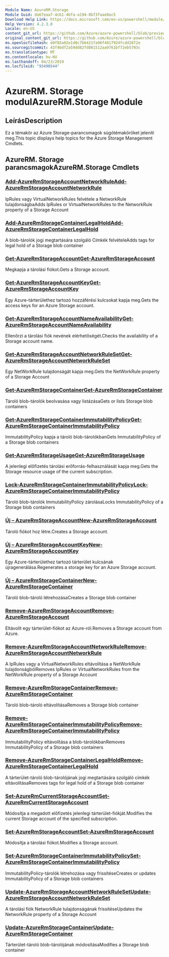 ```yaml
---
Module Name: AzureRM.Storage
Module Guid: da67eaa7-4cb1-4bfa-a194-8bf3faae8ac5
Download Help Link: https://docs.microsoft.com/en-us/powershell/module/azurerm.storage
Help Version: 4.2.3.0
Locale: en-US
content_git_url: https://github.com/Azure/azure-powershell/blob/preview/src/ResourceManager/Storage/Commands.Management.Storage/help/AzureRM.Storage.md
original_content_git_url: https://github.com/Azure/azure-powershell/blob/preview/src/ResourceManager/Storage/Commands.Management.Storage/help/AzureRM.Storage.md
ms.openlocfilehash: e0f85a02e1d0c7b6421fa96f4817924fcdd2672e
ms.sourcegitcommit: 43f4bdf2a59dd82fd881512aa9761bf72eb5703c
ms.translationtype: MT
ms.contentlocale: hu-HU
ms.lasthandoff: 04/23/2019
ms.locfileid: "93490544"
---
```

# <span data-ttu-id="c85a0-101">AzureRM. Storage modul</span><span class="sxs-lookup"><span data-stu-id="c85a0-101">AzureRM.Storage Module</span></span>
## <span data-ttu-id="c85a0-102">Leírás</span><span class="sxs-lookup"><span data-stu-id="c85a0-102">Description</span></span>
<span data-ttu-id="c85a0-103">Ez a témakör az Azure Storage-parancsmagok súgótémaköröket jeleníti meg.</span><span class="sxs-lookup"><span data-stu-id="c85a0-103">This topic displays help topics for the Azure Storage Management Cmdlets.</span></span>

## <span data-ttu-id="c85a0-104">AzureRM. Storage parancsmagok</span><span class="sxs-lookup"><span data-stu-id="c85a0-104">AzureRM.Storage Cmdlets</span></span>
### [<span data-ttu-id="c85a0-105">Add-AzureRmStorageAccountNetworkRule</span><span class="sxs-lookup"><span data-stu-id="c85a0-105">Add-AzureRmStorageAccountNetworkRule</span></span>](Add-AzureRmStorageAccountNetworkRule.md)
 <span data-ttu-id="c85a0-106">IpRules vagy VirtualNetworkRules felvétele a NetworkRule tulajdonságba</span><span class="sxs-lookup"><span data-stu-id="c85a0-106">Adds IpRules or VirtualNetworkRules to the NetworkRule property of a Storage Account</span></span>

### [<span data-ttu-id="c85a0-107">Add-AzureRmStorageContainerLegalHold</span><span class="sxs-lookup"><span data-stu-id="c85a0-107">Add-AzureRmStorageContainerLegalHold</span></span>](Add-AzureRmStorageContainerLegalHold.md)
<span data-ttu-id="c85a0-108">A blob-tárolók jogi megtartására szolgáló Címkék felvétele</span><span class="sxs-lookup"><span data-stu-id="c85a0-108">Adds tags for legal hold of  a Storage blob container</span></span>

### [<span data-ttu-id="c85a0-109">Get-AzureRmStorageAccount</span><span class="sxs-lookup"><span data-stu-id="c85a0-109">Get-AzureRmStorageAccount</span></span>](Get-AzureRmStorageAccount.md)
<span data-ttu-id="c85a0-110">Megkapja a tárolási fiókot.</span><span class="sxs-lookup"><span data-stu-id="c85a0-110">Gets a Storage account.</span></span>

### [<span data-ttu-id="c85a0-111">Get-AzureRmStorageAccountKey</span><span class="sxs-lookup"><span data-stu-id="c85a0-111">Get-AzureRmStorageAccountKey</span></span>](Get-AzureRmStorageAccountKey.md)
<span data-ttu-id="c85a0-112">Egy Azure-tárterülethez tartozó hozzáférési kulcsokat kapja meg.</span><span class="sxs-lookup"><span data-stu-id="c85a0-112">Gets the access keys for an Azure Storage account.</span></span>

### [<span data-ttu-id="c85a0-113">Get-AzureRmStorageAccountNameAvailability</span><span class="sxs-lookup"><span data-stu-id="c85a0-113">Get-AzureRmStorageAccountNameAvailability</span></span>](Get-AzureRmStorageAccountNameAvailability.md)
<span data-ttu-id="c85a0-114">Ellenőrzi a tárolási fiók nevének elérhetőségét.</span><span class="sxs-lookup"><span data-stu-id="c85a0-114">Checks the availability of a Storage account name.</span></span>

### [<span data-ttu-id="c85a0-115">Get-AzureRmStorageAccountNetworkRuleSet</span><span class="sxs-lookup"><span data-stu-id="c85a0-115">Get-AzureRmStorageAccountNetworkRuleSet</span></span>](Get-AzureRmStorageAccountNetworkRuleSet.md)
<span data-ttu-id="c85a0-116">Egy NetWorkRule tulajdonságát kapja meg.</span><span class="sxs-lookup"><span data-stu-id="c85a0-116">Gets the NetWorkRule property of a Storage Account</span></span>

### [<span data-ttu-id="c85a0-117">Get-AzureRmStorageContainer</span><span class="sxs-lookup"><span data-stu-id="c85a0-117">Get-AzureRmStorageContainer</span></span>](Get-AzureRmStorageContainer.md)
<span data-ttu-id="c85a0-118">Tároló blob-tárolók beolvasása vagy listázása</span><span class="sxs-lookup"><span data-stu-id="c85a0-118">Gets or lists Storage blob containers</span></span>

### [<span data-ttu-id="c85a0-119">Get-AzureRmStorageContainerImmutabilityPolicy</span><span class="sxs-lookup"><span data-stu-id="c85a0-119">Get-AzureRmStorageContainerImmutabilityPolicy</span></span>](Get-AzureRmStorageContainerImmutabilityPolicy.md)
<span data-ttu-id="c85a0-120">ImmutabilityPolicy kapja a tároló blob-tárolókban</span><span class="sxs-lookup"><span data-stu-id="c85a0-120">Gets ImmutabilityPolicy of a Storage blob containers</span></span>

### [<span data-ttu-id="c85a0-121">Get-AzureRmStorageUsage</span><span class="sxs-lookup"><span data-stu-id="c85a0-121">Get-AzureRmStorageUsage</span></span>](Get-AzureRmStorageUsage.md)
<span data-ttu-id="c85a0-122">A jelenlegi előfizetés tárolási erőforrás-felhasználását kapja meg.</span><span class="sxs-lookup"><span data-stu-id="c85a0-122">Gets the Storage resource usage of the current subscription.</span></span>

### [<span data-ttu-id="c85a0-123">Lock-AzureRmStorageContainerImmutabilityPolicy</span><span class="sxs-lookup"><span data-stu-id="c85a0-123">Lock-AzureRmStorageContainerImmutabilityPolicy</span></span>](Lock-AzureRmStorageContainerImmutabilityPolicy.md)
<span data-ttu-id="c85a0-124">Tároló blob-tárolók ImmutabilityPolicy zárolása</span><span class="sxs-lookup"><span data-stu-id="c85a0-124">Locks ImmutabilityPolicy of a Storage blob containers</span></span>

### [<span data-ttu-id="c85a0-125">Új – AzureRmStorageAccount</span><span class="sxs-lookup"><span data-stu-id="c85a0-125">New-AzureRmStorageAccount</span></span>](New-AzureRmStorageAccount.md)
<span data-ttu-id="c85a0-126">Tároló fiókot hoz létre.</span><span class="sxs-lookup"><span data-stu-id="c85a0-126">Creates a Storage account.</span></span>

### [<span data-ttu-id="c85a0-127">Új – AzureRmStorageAccountKey</span><span class="sxs-lookup"><span data-stu-id="c85a0-127">New-AzureRmStorageAccountKey</span></span>](New-AzureRmStorageAccountKey.md)
<span data-ttu-id="c85a0-128">Egy Azure-tárterülethez tartozó tárterület kulcsának újragenerálása.</span><span class="sxs-lookup"><span data-stu-id="c85a0-128">Regenerates a storage key for an Azure Storage account.</span></span>

### [<span data-ttu-id="c85a0-129">Új – AzureRmStorageContainer</span><span class="sxs-lookup"><span data-stu-id="c85a0-129">New-AzureRmStorageContainer</span></span>](New-AzureRmStorageContainer.md)
<span data-ttu-id="c85a0-130">Tároló blob-tároló létrehozása</span><span class="sxs-lookup"><span data-stu-id="c85a0-130">Creates a Storage blob container</span></span>

### [<span data-ttu-id="c85a0-131">Remove-AzureRmStorageAccount</span><span class="sxs-lookup"><span data-stu-id="c85a0-131">Remove-AzureRmStorageAccount</span></span>](Remove-AzureRmStorageAccount.md)
<span data-ttu-id="c85a0-132">Eltávolít egy tárterület-fiókot az Azure-ról.</span><span class="sxs-lookup"><span data-stu-id="c85a0-132">Removes a Storage account from Azure.</span></span>

### [<span data-ttu-id="c85a0-133">Remove-AzureRmStorageAccountNetworkRule</span><span class="sxs-lookup"><span data-stu-id="c85a0-133">Remove-AzureRmStorageAccountNetworkRule</span></span>](Remove-AzureRmStorageAccountNetworkRule.md)
<span data-ttu-id="c85a0-134">A IpRules vagy a VirtualNetworkRules eltávolítása a NetWorkRule tulajdonságból</span><span class="sxs-lookup"><span data-stu-id="c85a0-134">Removes IpRules or VirtualNetworkRules from the NetWorkRule property of a Storage Account</span></span>

### [<span data-ttu-id="c85a0-135">Remove-AzureRmStorageContainer</span><span class="sxs-lookup"><span data-stu-id="c85a0-135">Remove-AzureRmStorageContainer</span></span>](Remove-AzureRmStorageContainer.md)
<span data-ttu-id="c85a0-136">Tároló blob-tároló eltávolítása</span><span class="sxs-lookup"><span data-stu-id="c85a0-136">Removes a Storage blob container</span></span>

### [<span data-ttu-id="c85a0-137">Remove-AzureRmStorageContainerImmutabilityPolicy</span><span class="sxs-lookup"><span data-stu-id="c85a0-137">Remove-AzureRmStorageContainerImmutabilityPolicy</span></span>](Remove-AzureRmStorageContainerImmutabilityPolicy.md)
<span data-ttu-id="c85a0-138">ImmutabilityPolicy eltávolítása a blob-tárolókban</span><span class="sxs-lookup"><span data-stu-id="c85a0-138">Removes ImmutabilityPolicy of a Storage blob containers</span></span>

### [<span data-ttu-id="c85a0-139">Remove-AzureRmStorageContainerLegalHold</span><span class="sxs-lookup"><span data-stu-id="c85a0-139">Remove-AzureRmStorageContainerLegalHold</span></span>](Remove-AzureRmStorageContainerLegalHold.md)
<span data-ttu-id="c85a0-140">A tárterület-tároló blob-tárolójának jogi megtartására szolgáló címkék eltávolítása</span><span class="sxs-lookup"><span data-stu-id="c85a0-140">Removes tags for legal hold of  a Storage blob container</span></span>

### [<span data-ttu-id="c85a0-141">Set-AzureRmCurrentStorageAccount</span><span class="sxs-lookup"><span data-stu-id="c85a0-141">Set-AzureRmCurrentStorageAccount</span></span>](Set-AzureRmCurrentStorageAccount.md)
<span data-ttu-id="c85a0-142">Módosítja a megadott előfizetés jelenlegi tárterület-fiókját.</span><span class="sxs-lookup"><span data-stu-id="c85a0-142">Modifies the current Storage account of the specified subscription.</span></span>

### [<span data-ttu-id="c85a0-143">Set-AzureRmStorageAccount</span><span class="sxs-lookup"><span data-stu-id="c85a0-143">Set-AzureRmStorageAccount</span></span>](Set-AzureRmStorageAccount.md)
<span data-ttu-id="c85a0-144">Módosítja a tárolási fiókot.</span><span class="sxs-lookup"><span data-stu-id="c85a0-144">Modifies a Storage account.</span></span>

### [<span data-ttu-id="c85a0-145">Set-AzureRmStorageContainerImmutabilityPolicy</span><span class="sxs-lookup"><span data-stu-id="c85a0-145">Set-AzureRmStorageContainerImmutabilityPolicy</span></span>](Set-AzureRmStorageContainerImmutabilityPolicy.md)
<span data-ttu-id="c85a0-146">ImmutabilityPolicy-tárolók létrehozása vagy frissítése</span><span class="sxs-lookup"><span data-stu-id="c85a0-146">Creates or updates ImmutabilityPolicy of a Storage blob containers</span></span>

### [<span data-ttu-id="c85a0-147">Update-AzureRmStorageAccountNetworkRuleSet</span><span class="sxs-lookup"><span data-stu-id="c85a0-147">Update-AzureRmStorageAccountNetworkRuleSet</span></span>](Update-AzureRmStorageAccountNetworkRuleSet.md)
<span data-ttu-id="c85a0-148">A tárolási fiók NetworkRule tulajdonságának frissítése</span><span class="sxs-lookup"><span data-stu-id="c85a0-148">Updates the NetworkRule property of a Storage Account</span></span>

### [<span data-ttu-id="c85a0-149">Update-AzureRmStorageContainer</span><span class="sxs-lookup"><span data-stu-id="c85a0-149">Update-AzureRmStorageContainer</span></span>](Update-AzureRmStorageContainer.md)
<span data-ttu-id="c85a0-150">Tárterület-tároló blob-tárolójának módosítása</span><span class="sxs-lookup"><span data-stu-id="c85a0-150">Modifies a Storage blob container</span></span>

